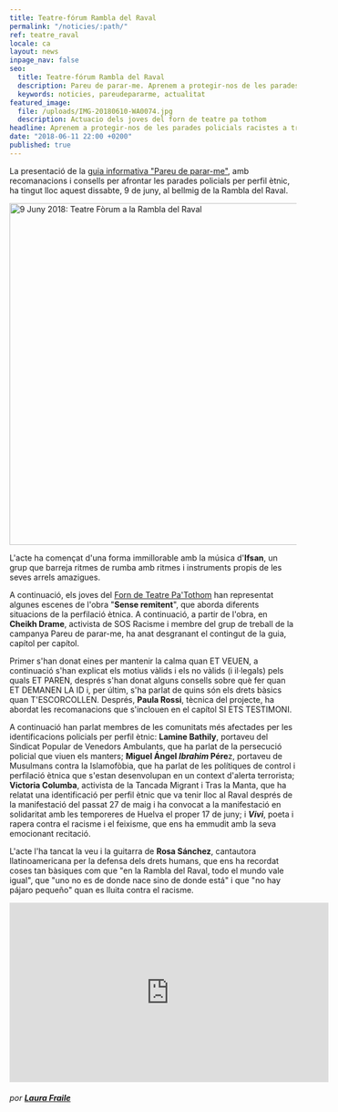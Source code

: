 ```yaml
---
title: Teatre-fórum Rambla del Raval
permalink: "/noticies/:path/"
ref: teatre_raval
locale: ca
layout: news
inpage_nav: false
seo:
  title: Teatre-fórum Rambla del Raval
  description: Pareu de parar-me. Aprenem a protegir-nos de les parades policials racistes a través del teatre.
  keywords: noticies, pareudepararme, actualitat
featured_image:
  file: /uploads/IMG-20180610-WA0074.jpg
  description: Actuacio dels joves del forn de teatre pa tothom
headline: Aprenem a protegir-nos de les parades policials racistes a través del teatre
date: "2018-06-11 22:00 +0200"
published: true
---
```

La presentació de la [guia informativa "Pareu de parar-me"](https://www.pareudepararme.org/uploads/PDP-c2-ca.pdf "Guia"), amb recomanacions i consells per afrontar les parades policials per perfil ètnic, ha tingut lloc aquest dissabte, 9 de juny, al bellmig de la Rambla del Raval.

<a data-flickr-embed="true" href="https://www.flickr.com/photos/31631303@N02/albums/72157670072272818" title="9 Juny 2018: Teatre Fòrum a la Rambla del Raval">
  <img src="https://farm2.staticflickr.com/1726/27900544417_f7a05cf228_c.jpg" width="800" height="600" alt="9 Juny 2018: Teatre Fòrum a la Rambla del Raval">
</a>
<script async src="//embedr.flickr.com/assets/client-code.js" charset="utf-8"></script>

L'acte ha començat d'una forma immillorable amb la música d'**Ifsan**, un grup que barreja ritmes de rumba amb ritmes i instruments propis de les seves arrels amazigues.

A continuació, els joves del [Forn de Teatre Pa'Tothom](http://www.patothom.org/ "patothom") han representat algunes escenes de l'obra "**Sense remitent**", que aborda diferents situacions de la perfilació ètnica. A continuació, a partir de l'obra, en **Cheikh Drame**, activista de SOS Racisme i membre del grup de treball de la campanya Pareu de parar-me, ha anat desgranant el contingut de la guia, capítol per capítol.

Primer s'han donat eines per mantenir la calma quan ET VEUEN, a continuació s'han explicat els motius vàlids i els no vàlids (i il·legals) pels quals ET PAREN, després s'han donat alguns consells sobre què fer quan ET DEMANEN LA ID i, per últim, s'ha parlat de quins són els drets bàsics quan T'ESCORCOLLEN. Després, **Paula Rossi**, tècnica del projecte, ha abordat les recomanacions que s'inclouen en el capítol SI ETS TESTIMONI.

A continuació han parlat membres de les comunitats més afectades per les identificacions policials per perfil ètnic: **Lamine Bathily**, portaveu del Sindicat Popular de Venedors Ambulants, que ha parlat de la persecució policial que viuen els manters; **Miguel Ángel _Ibrahim_ Pére**z, portaveu de Musulmans contra la Islamofòbia, que ha parlat de les polítiques de control i perfilació ètnica que s'estan desenvolupan en un context d'alerta terrorista; **Victoria Columba**, activista de la Tancada Migrant i Tras la Manta, que ha relatat una identificació per perfil ètnic que va tenir lloc al Raval després de la manifestació del passat 27 de maig i ha convocat a la manifestació en solidaritat amb les temporeres de Huelva el proper 17 de juny; i **_Vivi_**, poeta i rapera contra el racisme i el feixisme, que ens ha emmudit amb la seva emocionant recitació.

L'acte l'ha tancat la veu i la guitarra de **Rosa Sánchez**, cantautora llatinoamericana per la defensa dels drets humans, que ens ha recordat coses tan bàsiques com que "en la Rambla del Raval, todo el mundo vale igual", que "uno no es de donde nace sino de donde está" i que "no hay pájaro pequeño" quan es lluita contra el racisme.

<iframe width="560" height="315" src="https://www.youtube.com/embed/videoseries?list=PL6sTQdZ8s9kednZSIX7C6T_7TlxCEICwb" frameborder="0" allow="autoplay; encrypted-media" allowfullscreen></iframe>

###### por [**Laura Fraile**](https://www.youtube.com/channel/UChRroKYx7U7uB3Snfj1WJKQ)
